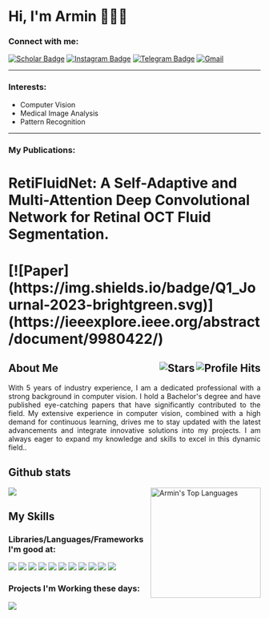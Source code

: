 <h1> Hi, I'm Armin 👨🏻‍💻 </h1>

### Connect with me:  


[![Scholar Badge](https://img.shields.io/badge/Google%20Scholar-blue?logo=google-scholar&logoColor=white&style=flat)](https://scholar.google.com/citations?user=xTJ7BeoAAAAJ&hl=en&oi=ao)
[![Instagram Badge](https://img.shields.io/badge/Instagram-E4405F?style=flat&logo=instagram&logoColor=white)](https://www.instagram.com/arminbiglari98/)
[![Telegram Badge](https://img.shields.io/badge/Telegram-2CA5E0?style=flat&logo=telegram&logoColor=white)](https://t.me/arminbiglari)
[![Gmail](https://img.shields.io/badge/Gmail-D14836?style=flat&logo=gmail&logoColor=white)](mailto:arminbiglariii@gmail.com)

------------------------
### Interests:
* Computer Vision
* Medical Image Analysis
* Pattern Recognition
------------------------

### My Publications:
<h1> RetiFluidNet: A Self-Adaptive and Multi-Attention Deep Convolutional Network for Retinal OCT Fluid Segmentation.<h1> [![Paper](https://img.shields.io/badge/Q1_Journal-2023-brightgreen.svg)](https://ieeexplore.ieee.org/abstract/document/9980422/)


<h2>About Me <img align="right" alt="Profile Hits" src="https://komarev.com/ghpvc/?username=ebimsv&color=36b812"> <img align="right" alt="Stars" src="https://img.shields.io/github/stars/ebimsv?style=social"> </h2>



<p align="justify"> With 5 years of industry experience, I am a dedicated professional with a strong background in computer vision. I hold a Bachelor's degree and have published eye-catching papers that have significantly contributed to the field.
My extensive experience in computer vision, combined with a high demand for continuous learning, drives me to stay updated with the latest advancements and integrate innovative solutions into my projects. I am always eager to expand my knowledge and skills to excel in this dynamic field..</p>




## Github stats

<img src='https://github-readme-stats.vercel.app/api?username=arminbiglari&show_icons=true&theme=dracula)'/> <img src='https://github-readme-stats.vercel.app/api/top-langs/?username=arminbiglari&card_height=250&theme=dracula&hide_border=false&include_all_commits=false&count_private=falselayout=compact' alt="Armin's Top Languages" align="right" width="220"/>


## My Skills
### Libraries/Languages/Frameworks I'm good at:

<img src='https://img.shields.io/badge/PyTorch-EE4C2C?style=flat&logo=pytorch&logoColor=white'/> <img src='https://img.shields.io/badge/Python-FFD43B?style=flat&logo=python&logoColor=blue'/> <img src='https://img.shields.io/badge/numpy-%23013243.svg?style=flat&logo=numpy&logoColor=white'/>
<img src='https://img.shields.io/badge/Matplotlib-%23ffffff.svg?style=flat&logo=Matplotlib&logoColor=black'/>
<img src='https://img.shields.io/badge/pandas-%23150458.svg?style=flat&logo=pandas&logoColor=white'/>
<img src='https://img.shields.io/badge/scikit--learn-%23F7931E.svg?style=flat&logo=scikit-learn&logoColor=white'/>
<img src='https://img.shields.io/badge/opencv-%23white.svg?style=flat&logo=opencv&logoColor=white'/>
<img src='https://img.shields.io/badge/SciPy-%230C55A5.svg?style=flat&logo=scipy&logoColor=%white'/>
<img src='https://img.shields.io/badge/Linux-FCC624?style=flat&logo=linux&logoColor=black'/>
<img src='https://img.shields.io/badge/fastapi-109989?style=flat&logo=FASTAPI&logoColor=white'/>
<img src='https://img.shields.io/badge/Docker-2CA5E0?style=flat&logo=docker&logoColor=white'/>

### Projects I'm Working these days:

<img src='https://img.shields.io/badge/Medical%20Segmentation-Image%20Analysis%20in%20Medicine-blue?style=flat'/>

